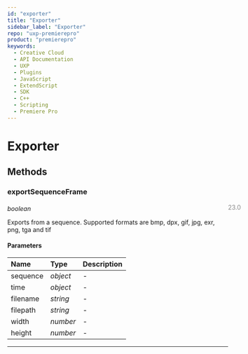 ```yaml
---
id: "exporter"
title: "Exporter"
sidebar_label: "Exporter"
repo: "uxp-premierepro"
product: "premierepro"
keywords:
  - Creative Cloud
  - API Documentation
  - UXP
  - Plugins
  - JavaScript
  - ExtendScript
  - SDK
  - C++
  - Scripting
  - Premiere Pro
---
```


# Exporter  

## Methods

### exportSequenceFrame

<span class="minversion" style="display: block; margin-bottom: -1em; margin-left: 36em; float:left; opacity:0.5;">23.0</span>

*boolean*

Exports from a sequence. Supported formats are bmp, dpx, gif, jpg, exr, png, tga and tif

#### Parameters

| Name | Type | Description |
| :------ | :------ | :------ |
| sequence | *object* | - |
| time | *object* | - |
| filename | *string* | - |
| filepath | *string* | - |
| width | *number* | - |
| height | *number* | - |

___
